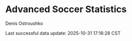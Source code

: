 # Advanced Soccer Statistics
Denis Ostroushko

<!-- gfm -->

Last successful data update: 2025-10-31 17:16:28 CST
